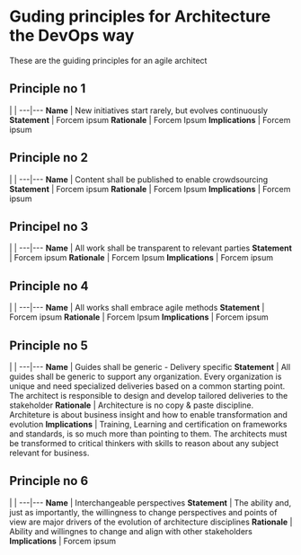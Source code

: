 # Guding principles for Architecture the DevOps way  
These are the guiding principles for an agile architect  

## Principle no 1
  |  |
---|---
**Name** | New initiatives start rarely, but evolves continuously
**Statement** | Forcem ipsum
**Rationale** | Forcem Ipsum
**Implications** | Forcem ipsum

## Principle no 2
|  |
---|---
**Name** | Content shall be published to enable crowdsourcing
**Statement** | Forcem ipsum
**Rationale** | Forcem Ipsum
**Implications** | Forcem ipsum

## Principel no 3
|  |
---|---
**Name** | All work shall be transparent to relevant parties
**Statement** | Forcem ipsum
**Rationale** | Forcem Ipsum
**Implications** | Forcem ipsum

## Principle no 4
|  |
---|---
**Name** | All works shall embrace agile methods
**Statement** | Forcem ipsum
**Rationale** | Forcem Ipsum
**Implications** | Forcem ipsum

## Principle no 5
|  |
---|---
**Name** | Guides shall be generic - Delivery specific
**Statement** | All guides shall be generic to support any organization. Every organization is unique and need specialized deliveries based on a common starting point. The architect is responsible to design and develop tailored deliveries to the stakeholder
**Rationale** | Architecture is no copy & paste discipline. Architeture is about business insight and how to enable transformation and evolution
**Implications** | Training, Learning and certification on frameworks and standards, is so much more than pointing to them. The architects must be transformed to critical thinkers with skills to reason about any subject relevant for business.

## Principle no 6
|  |
---|---
**Name** | Interchangeable perspectives
**Statement** | The ability and, just as importantly, the willingness to change perspectives and points of view are major drivers of the evolution of architecture disciplines
**Rationale** | Ability and willingnes to change and align with other stakeholders  
**Implications** | Forcem ipsum
